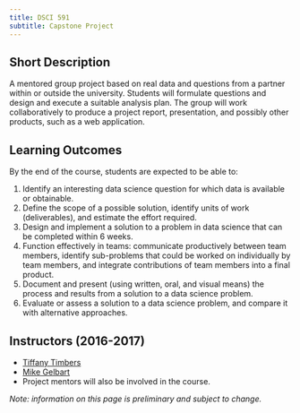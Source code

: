 ```yaml
---
title: DSCI 591
subtitle: Capstone Project
---
```


## Short Description
A mentored group project based on real data and questions from a partner within or outside the university. Students will formulate questions and design and execute a suitable analysis plan. The group will work collaboratively to produce a project report, presentation, and possibly other products, such as a web application.

## Learning Outcomes

By the end of the course, students are expected to be able to:

1. Identify an interesting data science question for which data is available or obtainable.
2. Define the scope of a possible solution, identify units of work (deliverables), and estimate the effort required.
3. Design and implement a solution to a problem in data science that can be completed within 6 weeks.
4. Function effectively in teams: communicate productively between team members, identify sub-problems that could be worked on individually by team members, and integrate contributions of team members into a final product.
5. Document and present (using written, oral, and visual means) the process and results from a solution to a data science problem.	
6. Evaluate or assess a solution to a data science problem, and compare it with alternative approaches. 	

## Instructors (2016-2017)
* [Tiffany Timbers](http://tiffanytimbers.com/)
* [Mike Gelbart](http://www.cs.ubc.ca/~mgelbart/) 
* Project mentors will also be involved in the course.

_Note: information on this page is preliminary and subject to change._
